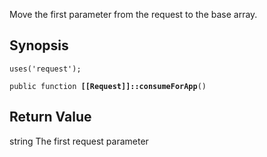 Move the first parameter from the request to the base array.

## Synopsis

<code>uses('request');</code>

<code>public function <b>[[Request]]::consumeForApp</b>()</code>

## Return Value

string The first request parameter

